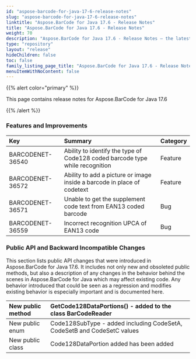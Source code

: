 ```yaml
---
id: "aspose-barcode-for-java-17-6-release-notes"
slug: "aspose-barcode-for-java-17-6-release-notes"
linktitle: "Aspose.BarCode for Java 17.6 - Release Notes"
title: "Aspose.BarCode for Java 17.6 - Release Notes"
weight: 70
description: "Aspose.BarCode for Java 17.6 - Release Notes – the latest updates and fixes."
type: "repository"
layout: "release"
hideChildren: false
toc: false
family_listing_page_title: "Aspose.BarCode for Java 17.6 - Release Notes"
menuItemWithNoContent: false
---
```


{{% alert color="primary" %}} 

This page contains release notes for Aspose.BarCode for Java 17.6

{{% /alert %}} 
### **Features and Improvements**

|**Key**|**Summary**|**Category**|
| :- | :- | :- |
|BARCODENET-36540|Ability to identify the type of Code128 coded barcode type while recognition|Feature|
|BARCODENET-36572|Ability to add a picture or image inside a barcode in place of codetext|Feature|
|BARCODENET-36571|Unable to get the supplement code text from EAN13 coded barcode|Bug|
|BARCODENET-36559|Incorrect recognition UPCA of EAN13 code|Bug|
### **Public API and Backward Incompatible Changes**
This section lists public API changes that were introduced in Aspose.BarCode for Java 17.6. It includes not only new and obsoleted public methods, but also a description of any changes in the behavior behind the scenes in Aspose.BarCode for Java which may affect existing code. Any behavior introduced that could be seen as a regression and modifies existing behavior is especially important and is documented here.

|New public method|GetCode128DataPortions() - added to the class BarCodeReader|
| :- | :- |
|New public enum|Code128SubType - added including CodeSetA, CodeSetB and CodeSetC values|
|New public class|Code128DataPortion added has been added|

